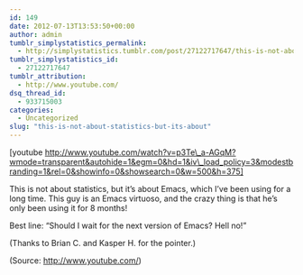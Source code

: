 ```yaml
---
id: 149
date: 2012-07-13T13:53:50+00:00
author: admin
tumblr_simplystatistics_permalink:
  - http://simplystatistics.tumblr.com/post/27122717647/this-is-not-about-statistics-but-its-about
tumblr_simplystatistics_id:
  - 27122717647
tumblr_attribution:
  - http://www.youtube.com/
dsq_thread_id:
  - 933715003
categories:
  - Uncategorized
slug: "this-is-not-about-statistics-but-its-about"
---
```

[youtube http://www.youtube.com/watch?v=p3Te\_a-AGqM?wmode=transparent&autohide=1&egm=0&hd=1&iv\_load_policy=3&modestbranding=1&rel=0&showinfo=0&showsearch=0&w=500&h=375]

This is not about statistics, but it&#8217;s about Emacs, which I&#8217;ve been using for a long time. This guy is an Emacs virtuoso, and the crazy thing is that he&#8217;s only been using it for 8 months!

Best line: &#8220;Should I wait for the next version of Emacs? Hell no!&#8221;

(Thanks to Brian C. and Kasper H. for the pointer.)

<div class="attribution">
  (<span>Source:</span> <a href="http://www.youtube.com/">http://www.youtube.com/</a>)
</div>
